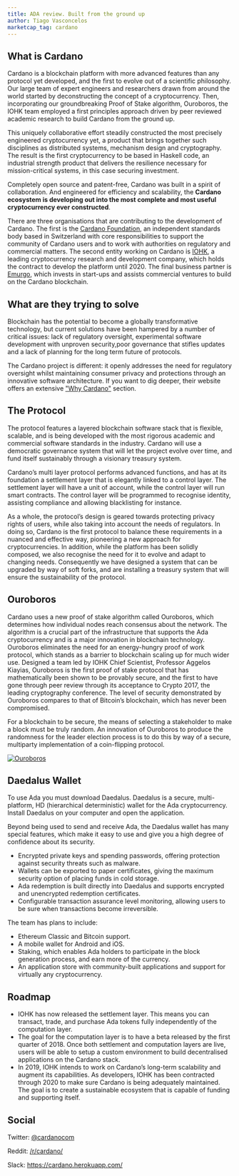 ```yaml
---
title: ADA review. Built from the ground up
author: Tiago Vasconcelos
marketcap_tag: cardano
---
```


## What is Cardano
Cardano is a blockchain platform with more advanced features than any protocol yet developed, and the first to evolve out of a scientific philosophy. Our large team of expert engineers and researchers drawn from around the world started by deconstructing the concept of a cryptocurrency. Then, incorporating our groundbreaking Proof of Stake algorithm, Ouroboros, the IOHK team employed a first principles approach driven by peer reviewed academic research to build Cardano from the ground up.

This uniquely collaborative effort steadily constructed the most precisely engineered cryptocurrency yet, a product that brings together such disciplines as distributed systems, mechanism design and cryptography. The result is the first cryptocurrency to be based in Haskell code, an industrial strength product that delivers the resilience necessary for mission-critical systems, in this case securing investment.

Completely open source and patent-free, Cardano was built in a spirit of collaboration. And engineered for efficiency and scalability, the __Cardano ecosystem is developing out into the most complete and most useful cryptocurrency ever constructed__.

There are three organisations that are contributing to the development of Cardano. The first is the [Cardano Foundation](http://cardanofoundation.org/), an independent standards body based in Switzerland with core responsibilities to support the community of Cardano users and to work with authorities on regulatory and commercial matters. The second entity working on Cardano is [IOHK](https://iohk.io/), a leading cryptocurrency research and development company, which holds the contract to develop the platform until 2020. The final business partner is [Emurgo](https://emurgo.io/), which invests in start-ups and assists commercial ventures to build on the Cardano blockchain.

## What are they trying to solve
Blockchain has the potential to become a globally transformative technology, but current solutions have been hampered by a number of critical issues: lack of regulatory oversight, experimental software development with unproven security,poor governance that stifles updates and a lack of planning for the long term future of protocols.

The Cardano project is different: it openly addresses the need for regulatory oversight whilst maintaining consumer privacy and protections through an innovative software architecture. If you want to dig deeper, their website offers an extensive ["Why Cardano"](https://whycardano.com/#what-is-the-point-of-all-of-it) section.

## The Protocol
The protocol features a layered blockchain software stack that is flexible, scalable, and is being developed with the most rigorous academic and commercial software standards in the industry. Cardano will use a democratic governance system that will let the project evolve over time, and fund itself sustainably through a visionary treasury system.

Cardano’s multi layer protocol performs advanced functions, and has at its foundation a settlement layer that is elegantly linked to a control layer. The settlement layer will have a unit of account, while the control layer will run smart contracts. The control layer will be programmed to recognise identity, assisting compliance and allowing blacklisting for instance.

As a whole, the protocol’s design is geared towards protecting privacy rights of users, while also taking into account the needs of regulators. In doing so, Cardano is the first protocol to balance these requirements in a nuanced and effective way, pioneering a new approach for cryptocurrencies. In addition, while the platform has been solidly composed, we also recognise the need for it to evolve and adapt to changing needs. Consequently we have designed a system that can be upgraded by way of soft forks, and are installing a treasury system that will ensure the sustainability of the protocol.

## Ouroboros
Cardano uses a new proof of stake algorithm called Ouroboros, which determines how individual nodes reach consensus about the network. The algorithm is a crucial part of the infrastructure that supports the Ada cryptocurrency and is a major innovation in blockchain technology. Ouroboros eliminates the need for an energy-hungry proof of work protocol, which stands as a barrier to blockchain scaling up for much wider use. Designed a team led by IOHK Chief Scientist, Professor Aggelos Kiayias, Ouroboros is the first proof of stake protocol that has mathematically been shown to be provably secure, and the first to have gone through peer review through its acceptance to Crypto 2017, the leading cryptography conference. The level of security demonstrated by Ouroboros compares to that of Bitcoin’s blockchain, which has never been compromised.

For a blockchain to be secure, the means of selecting a stakeholder to make a block must be truly random. An innovation of Ouroboros to produce the randomness for the leader election process is to do this by way of a secure, multiparty implementation of a coin-flipping protocol.

[![Ouroboros](https://img.youtube.com/vi/Nlmv4fg4NQk/0.jpg)](https://www.youtube.com/watch?v=Nlmv4fg4NQk)

## Daedalus Wallet
To use Ada you must download Daedalus. Daedalus is a secure, multi-platform, HD (hierarchical deterministic) wallet for the Ada cryptocurrency. Install Daedalus on your computer and open the application.

Beyond being used to send and receive Ada, the Daedalus wallet has many special features, which make it easy to use and give you a high degree of confidence about its security.

- Encrypted private keys and spending passwords, offering protection against security threats such as malware.
- Wallets can be exported to paper certificates, giving the maximum security option of placing funds in cold storage.
- Ada redemption is built directly into Daedalus and supports encrypted and unencrypted redemption certificates.
- Configurable transaction assurance level monitoring, allowing users to be sure when transactions become irreversible.

The team has plans to include:
- Ethereum Classic and Bitcoin support.
- A mobile wallet for Android and iOS.
- Staking, which enables Ada holders to participate in the block generation process, and earn more of the currency.
- An application store with community-built applications and support for virtually any cryptocurrency.

## Roadmap
- IOHK has now released the settlement layer. This means you can transact, trade, and purchase Ada tokens fully independently of the computation layer.
- The goal for the computation layer is to have a beta released by the first quarter of 2018. Once both settlement and computation layers are live, users will be able to setup a custom environment to build decentralised applications on the Cardano stack.
- In 2019, IOHK intends to work on Cardano’s long-term scalability and augment its capabilities. As developers, IOHK has been contracted through 2020 to make sure Cardano is being adequately maintained. The goal is to create a sustainable ecosystem that is capable of funding and supporting itself.

## Social
Twitter: [@cardanocom](https://twitter.com/cardanocom)

Reddit: [/r/cardano/](https://www.reddit.com/r/cardano/)

Slack: https://cardano.herokuapp.com/


